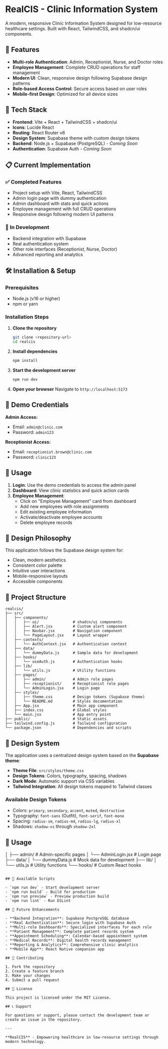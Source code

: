 # RealCIS - Clinic Information System

A modern, responsive Clinic Information System designed for low-resource healthcare settings. Built with React, TailwindCSS, and shadcn/ui components.

## 🏥 Features

- **Multi-role Authentication**: Admin, Receptionist, Nurse, and Doctor roles
- **Employee Management**: Complete CRUD operations for staff management
- **Modern UI**: Clean, responsive design following Supabase design patterns
- **Role-based Access Control**: Secure access based on user roles
- **Mobile-first Design**: Optimized for all device sizes

## 🚀 Tech Stack

- **Frontend**: Vite + React + TailwindCSS + shadcn/ui
- **Icons**: Lucide React
- **Routing**: React Router v6
- **Design System**: Supabase theme with custom design tokens
- **Backend**: Node.js + Supabase (PostgreSQL) - *Coming Soon*
- **Authentication**: Supabase Auth - *Coming Soon*

## 📋 Current Implementation

### ✅ Completed Features
- Project setup with Vite, React, TailwindCSS
- Admin login page with dummy authentication
- Admin dashboard with stats and quick actions
- Employee management with full CRUD operations
- Responsive design following modern UI patterns

### 🔄 In Development
- Backend integration with Supabase
- Real authentication system
- Other role interfaces (Receptionist, Nurse, Doctor)
- Advanced reporting and analytics

## 🛠️ Installation & Setup

### Prerequisites
- Node.js (v16 or higher)
- npm or yarn

### Installation Steps

1. **Clone the repository**
   ```bash
   git clone <repository-url>
   cd realcis
   ```

2. **Install dependencies**
   ```bash
   npm install
   ```

3. **Start the development server**
   ```bash
   npm run dev
   ```

4. **Open your browser**
   Navigate to `http://localhost:5173`

## 🔐 Demo Credentials

**Admin Access:**
- Email: `admin@clinic.com`
- Password: `admin123`

**Receptionist Access:**
- Email: `receptionist.brown@clinic.com`
- Password: `clinic123`

## 📱 Usage

1. **Login**: Use the demo credentials to access the admin panel
2. **Dashboard**: View clinic statistics and quick action cards
3. **Employee Management**: 
   - Click on "Employee Management" card from dashboard
   - Add new employees with role assignments
   - Edit existing employee information
   - Activate/deactivate employee accounts
   - Delete employee records

## 🎨 Design Philosophy

This application follows the Supabase design system for:
- Clean, modern aesthetics
- Consistent color palette
- Intuitive user interactions
- Mobile-responsive layouts
- Accessible components

## 📁 Project Structure

```
realcis/
├── src/
│   ├── components/
│   │   ├── ui/               # shadcn/ui components
│   │   ├── Alert.jsx         # Custom alert component
│   │   ├── Navbar.jsx        # Navigation component
│   │   └── PageLayout.jsx    # Layout wrapper
│   ├── contexts/
│   │   └── AuthContext.jsx   # Authentication context
│   ├── data/
│   │   └── dummyData.js      # Sample data for development
│   ├── hooks/
│   │   └── useAuth.js        # Authentication hooks
│   ├── lib/
│   │   └── utils.js          # Utility functions
│   ├── pages/
│   │   ├── admin/            # Admin role pages
│   │   ├── receptionist/     # Receptionist role pages
│   │   └── AdminLogin.jsx    # Login page
│   ├── styles/
│   │   ├── theme.css         # Design tokens (Supabase theme)
│   │   └── README.md         # Styles documentation
│   ├── App.jsx               # Main app component
│   ├── index.css             # Global styles
│   └── main.jsx              # App entry point
├── public/                   # Static assets
├── tailwind.config.js        # Tailwind configuration
└── package.json              # Dependencies and scripts
```

## 🎨 Design System

The application uses a centralized design system based on the **Supabase theme**:

- **Theme File**: `src/styles/theme.css`
- **Design Tokens**: Colors, typography, spacing, shadows
- **Dark Mode**: Automatic support via CSS variables
- **Tailwind Integration**: All design tokens mapped to Tailwind classes

### Available Design Tokens
- Colors: `primary`, `secondary`, `accent`, `muted`, `destructive`
- Typography: `font-sans` (Outfit), `font-serif`, `font-mono`
- Spacing: `radius-sm`, `radius-md`, `radius-lg`, `radius-xl`
- Shadows: `shadow-xs` through `shadow-2xl`

## 📱 Usage
│   ├── admin/           # Admin-specific pages
│   └── AdminLogin.jsx   # Login page
├── data/
│   └── dummyData.js     # Mock data for development
├── lib/
│   └── utils.js         # Utility functions
└── hooks/               # Custom React hooks
```

## 🔧 Available Scripts

- `npm run dev` - Start development server
- `npm run build` - Build for production
- `npm run preview` - Preview production build
- `npm run lint` - Run ESLint

## 🌟 Future Enhancements

- **Backend Integration**: Supabase PostgreSQL database
- **Real Authentication**: Secure login with Supabase Auth
- **Multi-role Dashboards**: Specialized interfaces for each role
- **Patient Management**: Complete patient records system
- **Appointment Scheduling**: Calendar-based appointment system
- **Medical Records**: Digital health records management
- **Reporting & Analytics**: Comprehensive clinic analytics
- **Mobile App**: React Native companion app

## 🤝 Contributing

1. Fork the repository
2. Create a feature branch
3. Make your changes
4. Submit a pull request

## 📄 License

This project is licensed under the MIT License.

## 📞 Support

For questions or support, please contact the development team or create an issue in the repository.

---

**RealCIS** - Empowering healthcare in low-resource settings through modern technology.
